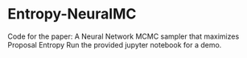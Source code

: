 # Entropy-NeuralMC
Code for the paper: A Neural Network MCMC sampler that maximizes Proposal Entropy
Run the provided jupyter notebook for a demo.
